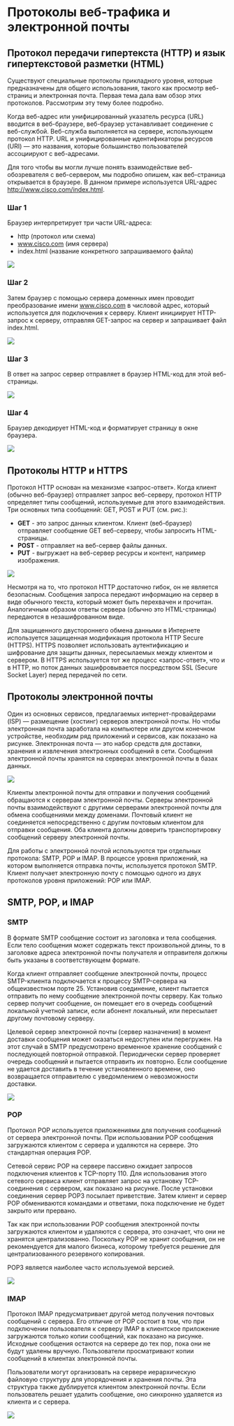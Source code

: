 # Протоколы веб-трафика и электронной почты

<!-- 15.3.1 -->
## Протокол передачи гипертекста (HTTP) и язык гипертекстовой разметки (HTML)

Существуют специальные протоколы прикладного уровня, которые предназначены для общего использования, такого как просмотр веб-страниц и электронная почта. Первая тема дала вам обзор этих протоколов. Рассмотрим эту тему более подробно.

Когда веб-адрес или унифицированный указатель ресурса (URL) вводится в веб-браузере, веб-браузер устанавливает соединение с веб-службой. Веб-служба выполняется на сервере, использующем протокол HTTP. URL и унифицированные идентификаторы ресурсов (URI) — это названия, которые большинство пользователей ассоциируют с веб-адресами.

Для того чтобы вы могли лучше понять взаимодействие веб-обозревателя с веб-сервером, мы подробно опишем, как веб-страница открывается в браузере. В данном примере используется URL-адрес http://www.cisco.com/index.html.

### Шаг 1

Браузер интерпретирует три части URL-адреса:

* http (протокол или схема)
* www.cisco.com (имя сервера)
* index.html (название конкретного запрашиваемого файла)

![](./assets/15.3.1-1.png)
<!-- /courses/itn-dl/aeed7cc2-34fa-11eb-ad9a-f74babed41a6/af24b960-34fa-11eb-ad9a-f74babed41a6/assets/2e715b52-1c25-11ea-81a0-ffc2c49b96bc.svg -->

<!--
показывает http-сервер, подключенный через интернет к клиентскому компьютеру. Клиентский компьютер запрашивает URL-адрес www.cisco.com, который является HTTP-сервером.
-->

### Шаг 2

Затем браузер с помощью сервера доменных имен проводит преобразование имени www.cisco.com в числовой адрес, который используется для подключения к серверу. Клиент инициирует HTTP-запрос к серверу, отправляя GET-запрос на сервер и запрашивает файл index.html.

![](./assets/15.3.1-2.png)
<!-- /courses/itn-dl/aeed7cc2-34fa-11eb-ad9a-f74babed41a6/af24b960-34fa-11eb-ad9a-f74babed41a6/assets/2e718263-1c25-11ea-81a0-ffc2c49b96bc.svg -->

<!--
показывает фактический веб-адрес www.cicsco.com в поле URL веб-браузера на клиентском компьютере и запрашивая веб-страницу с HTTP-сервера.
-->

### Шаг 3

В ответ на запрос сервер отправляет в браузер HTML-код для этой веб-страницы.

![](./assets/15.3.1-3.png)
<!-- /courses/itn-dl/aeed7cc2-34fa-11eb-ad9a-f74babed41a6/af24b960-34fa-11eb-ad9a-f74babed41a6/assets/2e71a973-1c25-11ea-81a0-ffc2c49b96bc.svg -->

<!--
показывает ответ HTTP веб-сервера на запрос клиента. В ответе отображается экран со следующим: HTTP / 1.1 OK, текущая дата, тип сервера, дата последнего изменения, номер Etag, диапазоны приема, длина содержимого и состояние подключения. 
-->

### Шаг 4

Браузер декодирует HTML-код и форматирует страницу в окне браузера.

![](./assets/15.3.1-4.png)
<!-- /courses/itn-dl/aeed7cc2-34fa-11eb-ad9a-f74babed41a6/af24b960-34fa-11eb-ad9a-f74babed41a6/assets/2e71d086-1c25-11ea-81a0-ffc2c49b96bc.svg -->

<!--
графическое изображение с веб-страницей www.cisco.com на экране браузера клиентских компьютеров, завершающий запрос.
-->

<!-- 15.3.2 -->
## Протоколы HTTP и HTTPS

Протокол HTTP основан на механизме «запрос-ответ». Когда клиент (обычно веб-браузер) отправляет запрос веб-серверу, протокол HTTP определяет типы сообщений, используемые для этого взаимодействия. Три основных типа сообщений: GET, POST и PUT (см. рис.):

* **GET** \- это запрос данных клиентом. Клиент (веб-браузер) отправляет сообщение GET веб-серверу, чтобы запросить HTML-страницы.
* **POST** \- отправляет на веб-сервер файлы данных.
* **PUT** \- выгружает на веб-сервер ресурсы и контент, например изображения.

![](./assets/15.3.2.png)
<!-- /courses/itn-dl/aeed7cc2-34fa-11eb-ad9a-f74babed41a6/af24b960-34fa-11eb-ad9a-f74babed41a6/assets/2e7245b3-1c25-11ea-81a0-ffc2c49b96bc.svg -->

<!--
На рисунке изображен клиент, выполняющий HTTP-запрос на HTTP-сервер. Запрошенный файл является полным доменным именем. Запрос использует Get для получения веб-страницы. Поле URL отображается на клиентском компьютере в виде запроса http://www.cisco.com. 
-->

Несмотря на то, что протокол HTTP достаточно гибок, он не является безопасным. Сообщения запроса передают информацию на сервер в виде обычного текста, который может быть перехвачен и прочитан. Аналогичным образом ответы сервера (обычно это HTML-страницы) передаются в незашифрованном виде.

Для защищенного двустороннего обмена данными в Интернете используется защищенная модификация протокола HTTP Secure (HTTPS). HTTPS позволяет использовать аутентификацию и шифрование для защиты данных, пересылаемых между клиентом и сервером. В HTTPS используется тот же процесс «запрос-ответ», что и в HTTP, но поток данных зашифровывается посредством SSL (Secure Socket Layer) перед передачей по сети.

<!-- 15.3.3 -->
## Протоколы электронной почты

Один из основных сервисов, предлагаемых интернет-провайдерами (ISP) — размещение (хостинг) серверов электронной почты. Но чтобы электронная почта заработала на компьютере или другом конечном устройстве, необходим ряд приложений и сервисов, как показано на рисунке. Электронная почта — это набор средств для доставки, хранения и извлечения электронных сообщений в сети. Сообщения электронной почты хранятся на серверах электронной почты в базах данных.

![](./assets/15.3.3.png)
<!-- /courses/itn-dl/aeed7cc2-34fa-11eb-ad9a-f74babed41a6/af24b960-34fa-11eb-ad9a-f74babed41a6/assets/2e72bae1-1c25-11ea-81a0-ffc2c49b96bc.svg -->

<!--
На рисунке показана транзакция электронной почты от отправителя, использующего протокол SMTP, который отправляет электронное письмо по адресу receient@cisco.com через почтовый сервер А провайдера A, поступающий на почтовый сервер B провайдера получателя, а получатель читает электронную почту, используя протокол IMAP или POP.
-->

Клиенты электронной почты для отправки и получения сообщений обращаются к серверам электронной почты. Серверы электронной почты взаимодействуют с другими серверами электронной почты для обмена сообщениями между доменами. Почтовый клиент не соединяется непосредственно с другим почтовым клиентом для отправки сообщения. Оба клиента должны доверить транспортировку сообщений серверу электронной почты.

Для работы с электронной почтой используются три отдельных протокола: SMTP, POP и IMAP. В процессе уровня приложений, на котором выполняется отправка почты, используется протокол SMTP. Клиент получает электронную почту с помощью одного из двух протоколов уровня приложений: POP или IMAP.

<!-- 15.3.4 -->
## SMTP, POP, и IMAP

### SMTP

В формате SMTP сообщение состоит из заголовка и тела сообщения. Если тело сообщения может содержать текст произвольной длины, то в заголовке адреса электронной почты получателя и отправителя должны быть указаны в соответствующем формате.

Когда клиент отправляет сообщение электронной почты, процесс SMTP-клиента подключается к процессу SMTP-сервера на общеизвестном порте 25. Установив соединение, клиент пытается отправить по нему сообщение электронной почты серверу. Как только сервер получит сообщение, он помещает его в очередь сообщений локальной учетной записи, если абонент локальный, или пересылает другому почтовому серверу.

Целевой сервер электронной почты (сервер назначения) в момент доставки сообщения может оказаться недоступен или перегружен. На этот случай в SMTP предусмотрено временное хранение сообщений с последующей повторной отправкой. Периодически сервер проверяет очередь сообщений и пытается отправить их повторно. Если сообщение не удается доставить в течение установленного времени, оно возвращается отправителю с уведомлением о невозможности доставки.

![](./assets/15.3.4-1.png)
<!-- /courses/itn-dl/aeed7cc2-34fa-11eb-ad9a-f74babed41a6/af24b960-34fa-11eb-ad9a-f74babed41a6/assets/2e730905-1c25-11ea-81a0-ffc2c49b96bc.svg -->

<!--
Это рисунок с компьютером отправителя и компьютера получателя. Два сервера SMTP/POP3 соединены между ними. Почтовое сообщение отправляется с компьютера отправителя с меткой recipient@domain.com по протоколу smtp. Первый SMTP/POP3 получает сообщение от отправителя и спрашивает, есть ли получатель в моем списке получателей? Нет. Перешлите электронное письмо на другой сервер. Второй SMTP/POP3 сервер получает сообщение по протоколу SMTP и пересылает сообщение получателю.
-->

### POP

Протокол POP используется приложениями для получения сообщений от сервера электронной почты. При использовании POP сообщения загружаются клиентом с сервера и удаляются на сервере. Это стандартная операция POP.

Сетевой сервис POP на сервере пассивно ожидает запросов подключения клиентов к TCP-порту 110. Для использования этого сетевого сервиса клиент отправляет запрос на установку TCP-соединения с сервером, как показано на рисунке. После установки соединения сервер POP3 посылает приветствие. Затем клиент и сервер POP обмениваются командами и ответами, пока подключение не будет закрыто или прервано.

Так как при использовании POP сообщения электронной почты загружаются клиентом и удаляются с сервера, это означает, что они не хранятся централизованно. Поскольку POP не хранит сообщения, он не рекомендуется для малого бизнеса, которому требуется решение для централизованного резервного копирования.

POP3 является наиболее часто используемой версией.

![](./assets/15.3.4-2.png)
<!-- /courses/itn-dl/aeed7cc2-34fa-11eb-ad9a-f74babed41a6/af24b960-34fa-11eb-ad9a-f74babed41a6/assets/2e735722-1c25-11ea-81a0-ffc2c49b96bc.svg -->

<!--
Это рисунок с компьютером отправителя и компьютера получателя. Два сервера SMTP/POP3 соединены между ними. Почтовое сообщение отправляется с компьютера отправителя с меткой recipient@domain.com по протоколу smtp. Первый SMTP/POP3 получает сообщение от отправителя и спрашивает, есть ли получатель в моем списке получателей? Нет. Перешлите электронное письмо на другой сервер. Второй SMTP/POP3-сервер получает сообщение по протоколу SMTP и заявляет, что у меня есть в списке receient@domain.com. Я помещу это письмо в почтовый ящик получателя. Затем получатель читает сообщение, используя протокол POP3. 
-->

### IMAP

Протокол IMAP предусматривает другой метод получения почтовых сообщений с сервера. Его отличие от POP состоит в том, что при подключении пользователя к серверу IMAP в клиентское приложение загружаются только копии сообщений, как показано на рисунке. Исходные сообщения остаются на сервере до тех пор, пока они не будут удалены вручную. Пользователи просматривают копии сообщений в клиентах электронной почты.

Пользователи могут организовать на сервере иерархическую файловую структуру для упорядочения и хранения почты. Эта структура также дублируется клиентом электронной почты. Если пользователь решает удалить сообщение, оно синхронно удаляется из клиента и с сервера.

![](./assets/15.3.4-3.png)
<!-- /courses/itn-dl/aeed7cc2-34fa-11eb-ad9a-f74babed41a6/af24b960-34fa-11eb-ad9a-f74babed41a6/assets/2e737e38-1c25-11ea-81a0-ffc2c49b96bc.svg -->

<!--
Это рисунок с компьютером отправителя и компьютера получателя. Два сервера SMTP/POP3 соединены между ними. Клиентский компьютер использует протокол SMTP для отправки сообщения через два сервера, и компьютер получателя получает сообщение электронной почты по протоколу imap.
-->

<!-- 15.3.5 -->
<!-- quiz -->

